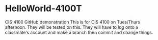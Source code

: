 # HelloWorld-4100T
CIS 4100 GitHub demonstration
This is for CIS 4100 on Tues/Thurs afternoon.
They will be tested on this. They will have to log onto a classmate's account and make a branch then commit and change things.
